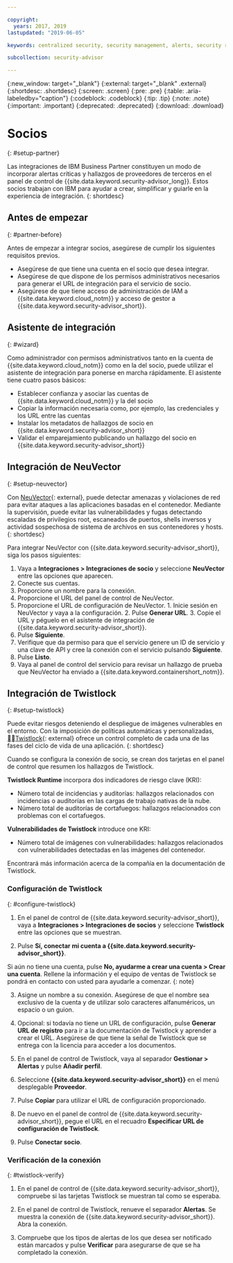 ```yaml
---

copyright:
  years: 2017, 2019
lastupdated: "2019-06-05"

keywords: centralized security, security management, alerts, security risk, insights, threat detection

subcollection: security-advisor

---
```


{:new_window: target="_blank"}
{:external: target="_blank" .external}
{:shortdesc: .shortdesc}
{:screen: .screen}
{:pre: .pre}
{:table: .aria-labeledby="caption"}
{:codeblock: .codeblock}
{:tip: .tip}
{:note: .note}
{:important: .important}
{:deprecated: .deprecated}
{:download: .download}


# Socios
{: #setup-partner}

Las integraciones de IBM Business Partner constituyen un modo de incorporar alertas críticas y hallazgos de proveedores de terceros en el panel de control de {{site.data.keyword.security-advisor_long}}. Estos socios trabajan con IBM para ayudar a crear, simplificar y guiarle en la experiencia de integración.
{: shortdesc}

## Antes de empezar
{: #partner-before}

Antes de empezar a integrar socios, asegúrese de cumplir los siguientes requisitos previos.

* Asegúrese de que tiene una cuenta en el socio que desea integrar.
* Asegúrese de que dispone de los permisos administrativos necesarios para generar el URL de integración para el servicio de socio.
* Asegúrese de que tiene acceso de administración de IAM a {{site.data.keyword.cloud_notm}} y acceso de gestor a {{site.data.keyword.security-advisor_short}}.

## Asistente de integración
{: #wizard}

Como administrador con permisos administrativos tanto en la cuenta de {{site.data.keyword.cloud_notm}} como en la del socio, puede utilizar el asistente de integración para ponerse en marcha rápidamente. El asistente tiene cuatro pasos básicos:

* Establecer confianza y asociar las cuentas de {{site.data.keyword.cloud_notm}} y la del socio
* Copiar la información necesaria como, por ejemplo, las credenciales y los URL entre las cuentas
* Instalar los metadatos de hallazgos de socio en {{site.data.keyword.security-advisor_short}}
* Validar el emparejamiento publicando un hallazgo del socio en {{site.data.keyword.security-advisor_short}}


## Integración de NeuVector
{: #setup-neuvector}

Con [NeuVector](https://neuvector.com){: external}, puede detectar amenazas y violaciones de red para evitar ataques a las aplicaciones basadas en el contenedor. Mediante la supervisión, puede evitar las vulnerabilidades y fugas detectando escaladas de privilegios root, escaneados de puertos, shells inversos y actividad sospechosa de sistema de archivos en sus contenedores y hosts.
{: shortdesc}

Para integrar NeuVector con {{site.data.keyword.security-advisor_short}}, siga los pasos siguientes:

1. Vaya a **Integraciones > Integraciones de socio** y seleccione **NeuVector** entre las opciones que aparecen.
2. Conecte sus cuentas.
  1. Proporcione un nombre para la conexión.
  2. Proporcione el URL del panel de control de NeuVector.
  3. Proporcione el URL de configuración de NeuVector.
    1. Inicie sesión en NeuVector y vaya a la configuración.
    2. Pulse **Generar URL**.
    3. Copie el URL y péguelo en el asistente de integración de {{site.data.keyword.security-advisor_short}}.
  4. Pulse **Siguiente**.
3. Verifique que da permiso para que el servicio genere un ID de servicio y una clave de API y cree la conexión con el servicio pulsando **Siguiente**.
4. Pulse **Listo**.
5. Vaya al panel de control del servicio para revisar un hallazgo de prueba que NeuVector ha enviado a {{site.data.keyword.containershort_notm}}.



## Integración de Twistlock
{: #setup-twistlock}

Puede evitar riesgos deteniendo el despliegue de imágenes vulnerables en el entorno. Con la imposición de políticas automáticas y personalizadas, [Twistlock](https://www.twistlock.com){: external} ofrece un control completo de cada una de las fases del ciclo de vida de una aplicación.
{: shortdesc}

Cuando se configura la conexión de socio, se crean dos tarjetas en el panel de control que resumen los hallazgos de Twistlock.

**Twistlock Runtime** incorpora dos indicadores de riesgo clave (KRI):

* Número total de incidencias y auditorías: hallazgos relacionados con incidencias o auditorías en las cargas de trabajo nativas de la nube.
* Número total de auditorías de cortafuegos: hallazgos relacionados con problemas con el cortafuegos.

**Vulnerabilidades de Twistlock** introduce one KRI:

* Número total de imágenes con vulnerabilidades: hallazgos relacionados con vulnerabilidades detectadas en las imágenes del contenedor.

Encontrará más información acerca de la compañía en la documentación de Twistlock.

### Configuración de Twistlock
{: #configure-twistlock}

1. En el panel de control de {{site.data.keyword.security-advisor_short}}, vaya a **Integraciones > Integraciones de socios** y seleccione **Twistlock** entre las opciones que se muestran.

2. Pulse **Sí, conectar mi cuenta a {{site.data.keyword.security-advisor_short}}**.

  Si aún no tiene una cuenta, pulse **No, ayudarme a crear una cuenta > Crear una cuenta**. Rellene la información y el equipo de ventas de Twistlock se pondrá en contacto con usted para ayudarle a comenzar.
  {: note}

3. Asigne un nombre a su conexión. Asegúrese de que el nombre sea exclusivo de la cuenta y de utilizar solo caracteres alfanuméricos, un espacio o un guion.

4. Opcional: si todavía no tiene un URL de configuración, pulse **Generar URL de registro** para ir a la documentación de Twistlock y aprender a crear el URL. Asegúrese de que tiene la señal de Twistlock que se entrega con la licencia para acceder a los documentos.

5. En el panel de control de Twistlock, vaya al separador **Gestionar > Alertas** y pulse **Añadir perfil**.

6. Seleccione **{{site.data.keyword.security-advisor_short}}** en el menú desplegable **Proveedor**.

7. Pulse **Copiar** para utilizar el URL de configuración proporcionado.

8. De nuevo en el panel de control de {{site.data.keyword.security-advisor_short}}, pegue el URL en el recuadro **Especificar URL de configuración de Twistlock**.

9. Pulse **Conectar socio**.

### Verificación de la conexión
{: #twistlock-verify}

1. En el panel de control de {{site.data.keyword.security-advisor_short}}, compruebe si las tarjetas Twistlock se muestran tal como se esperaba.

2. En el panel de control de Twistlock, renueve el separador **Alertas**. Se muestra la conexión de {{site.data.keyword.security-advisor_short}}. Abra la conexión.

3. Compruebe que los tipos de alertas de los que desea ser notificado están marcados y pulse **Verificar** para asegurarse de que se ha completado la conexión.

